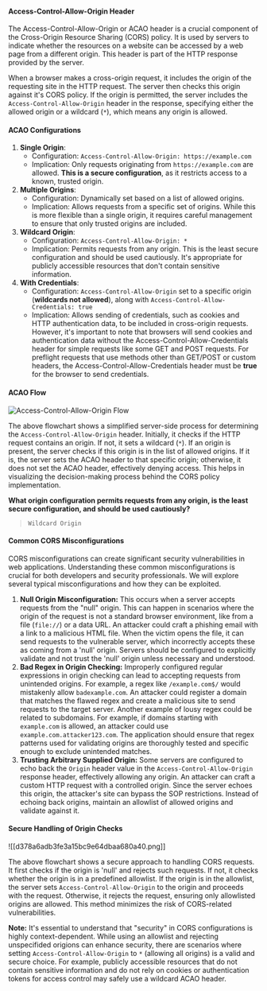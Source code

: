 #### Access-Control-Allow-Origin Header

The Access-Control-Allow-Origin or ACAO header is a crucial component of the Cross-Origin Resource Sharing (CORS) policy. It is used by servers to indicate whether the resources on a website can be accessed by a web page from a different origin. This header is part of the HTTP response provided by the server.

When a browser makes a cross-origin request, it includes the origin of the requesting site in the HTTP request. The server then checks this origin against it's CORS policy. If the origin is permitted, the server includes the `Access-Control-Allow-Origin` header in the response, specifying either the allowed origin or a wildcard (`*`), which means any origin is allowed.


#### ACAO Configurations

1. **Single Origin**:
    - Configuration: `Access-Control-Allow-Origin: https://example.com`
    - Implication: Only requests originating from `https://example.com` are allowed. **This is a secure configuration**, as it restricts access to a known, trusted origin.
2. **Multiple Origins**:
    - Configuration: Dynamically set based on a list of allowed origins.
    - Implication: Allows requests from a specific set of origins. While this is more flexible than a single origin, it requires careful management to ensure that only trusted origins are included.
3. **Wildcard Origin**:
    - Configuration: `Access-Control-Allow-Origin: *`
    - Implication: Permits requests from any origin. This is the least secure configuration and should be used cautiously. It's appropriate for publicly accessible resources that don't contain sensitive information.
4. **With Credentials**:
    - Configuration: `Access-Control-Allow-Origin` set to a specific origin (**wildcards not allowed**), along with `Access-Control-Allow-Credentials: true`
    - Implication: Allows sending of credentials, such as cookies and HTTP authentication data, to be included in cross-origin requests. However, it's important to note that browsers will send cookies and authentication data without the Access-Control-Allow-Credentials header for simple requests like some GET and POST requests. For preflight requests that use methods other than GET/POST or custom headers, the Access-Control-Allow-Credentials header must be **true** for the browser to send credentials.


#### ACAO Flow

![Access-Control-Allow-Origin Flow](https://tryhackme-images.s3.amazonaws.com/user-uploads/645b19f5d5848d004ab9c9e2/room-content/881dfef075517f43959632a99815ecf6.svg)  

The above flowchart shows a simplified server-side process for determining the `Access-Control-Allow-Origin` header. Initially, it checks if the HTTP request contains an origin. If not, it sets a wildcard (`*`). If an origin is present, the server checks if this origin is in the list of allowed origins. If it is, the server sets the ACAO header to that specific origin; otherwise, it does not set the ACAO header, effectively denying access. This helps in visualizing the decision-making process behind the CORS policy implementation.

**What origin configuration permits requests from any origin, is the least secure configuration, and should be used cautiously?**
> `Wildcard Origin`


#### Common CORS Misconfigurations

CORS misconfigurations can create significant security vulnerabilities in web applications. Understanding these common misconfigurations is crucial for both developers and security professionals. We will explore several typical misconfigurations and how they can be exploited.

1. **Null Origin Misconfiguration:** This occurs when a server accepts requests from the "null" origin. This can happen in scenarios where the origin of the request is not a standard browser environment, like from a file (`file://`) or a data URL. An attacker could craft a phishing email with a link to a malicious HTML file. When the victim opens the file, it can send requests to the vulnerable server, which incorrectly accepts these as coming from a 'null' origin. Servers should be configured to explicitly validate and not trust the 'null' origin unless necessary and understood.
2. **Bad Regex in Origin Checking:** Improperly configured regular expressions in origin checking can lead to accepting requests from unintended origins. For example, a regex like `/example.com$/` would mistakenly allow `badexample.com`. An attacker could register a domain that matches the flawed regex and create a malicious site to send requests to the target server. Another example of lousy regex could be related to subdomains. For example, if domains starting with `example.com` is allowed, an attacker could use `example.com.attacker123.com`. The application should ensure that regex patterns used for validating origins are thoroughly tested and specific enough to exclude unintended matches.
3. **Trusting Arbitrary Supplied Origin:** Some servers are configured to echo back the `Origin` header value in the `Access-Control-Allow-Origin` response header, effectively allowing any origin. An attacker can craft a custom HTTP request with a controlled origin. Since the server echoes this origin, the attacker's site can bypass the SOP restrictions. Instead of echoing back origins, maintain an allowlist of allowed origins and validate against it.

#### Secure Handling of Origin Checks
![[d378a6adb3fe3a15bc9e64dbaa680a40.png]]

The above flowchart shows a secure approach to handling CORS requests. It first checks if the origin is 'null' and rejects such requests. If not, it checks whether the origin is in a predefined allowlist. If the origin is in the allowlist, the server sets `Access-Control-Allow-Origin` to the origin and proceeds with the request. Otherwise, it rejects the request, ensuring only allowlisted origins are allowed. This method minimizes the risk of CORS-related vulnerabilities.

**Note:** It's essential to understand that "security" in CORS configurations is highly context-dependent. While using an allowlist and rejecting unspecifided origions can enhance security, there are scenarios where setting `Access-Control-Allow-Origin` to `*` (allowing all origins) is a valid and secure choice. For example, publicly accessible resources that do not contain sensitive information and do not rely on cookies or authentication tokens for access control may safely use a wildcard ACAO header. 


